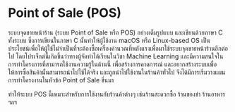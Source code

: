 # Point of Sale (POS)
ระบบจุดขายหน้าร้าน (ระบบ Point of Sale หรือ POS) อย่างเต็มรูปแบบ และเขียนด้วยภาษา C ทั้งระบบ ซึ่งการเขียนในภาษา C นั้นทำให้ผู้ใช้งาน macOS หรือ Linux-based OS เป็นประโยชน์เพื่อให้ผู้ใช้ไม่จำเป็นที่จะต้องซื้อเครื่องคำนวณที่พลังแรงเพื่อมาใช้ระบบจุดขายหน้าร้านอีกต่อไป
โดยโปรเจ็กต์นี้เกิดขึ้นว่าทางผู้จัดทำได้เรียนในวิชา Machine Learning และมีความสนใจในการทำโครงการที่สามารถใช้งานความรู้ในด้านนี้ เพื่อสร้างการคาดการณ์ และอยากสร้างระบบเพื่อให้การซื้อสินค้านั้นสามารถนำไปใช้ได้จริง และถูกนำไปใช้งานในร้านค้าทั่วไป จึงได้มีการเริ่มวางแผนการทำโครงงานในหัวข้อ Point of Sale ขึ่นมา

ทำให้ระบบ POS นี้เหมาะสำหรับการใช้งานกับร้านค้าต่างๆ เช่นร้านสะดวกซื้อ ร้านของชำ ร้านอาหาร ฯลฯ​
